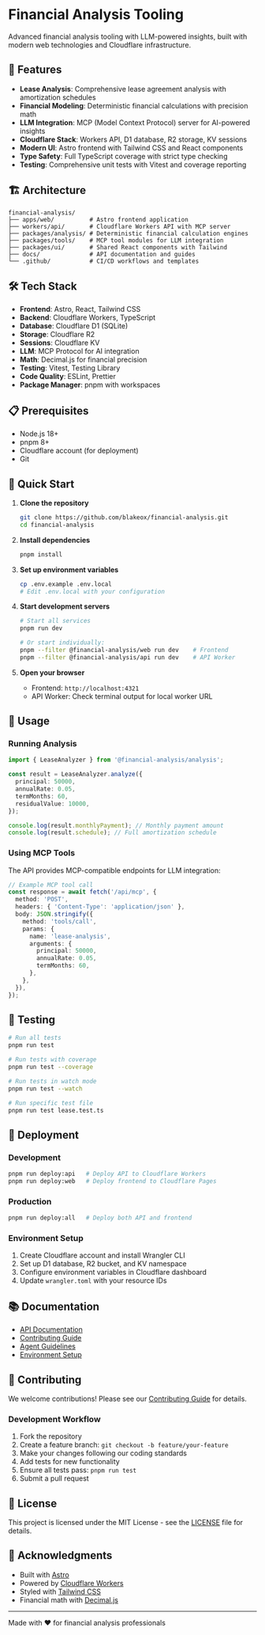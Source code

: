 # Financial Analysis Tooling

Advanced financial analysis tooling with LLM-powered insights, built with modern web technologies and Cloudflare infrastructure.

## 🚀 Features

- **Lease Analysis**: Comprehensive lease agreement analysis with amortization schedules
- **Financial Modeling**: Deterministic financial calculations with precision math
- **LLM Integration**: MCP (Model Context Protocol) server for AI-powered insights
- **Cloudflare Stack**: Workers API, D1 database, R2 storage, KV sessions
- **Modern UI**: Astro frontend with Tailwind CSS and React components
- **Type Safety**: Full TypeScript coverage with strict type checking
- **Testing**: Comprehensive unit tests with Vitest and coverage reporting

## 🏗️ Architecture

```
financial-analysis/
├── apps/web/          # Astro frontend application
├── workers/api/       # Cloudflare Workers API with MCP server
├── packages/analysis/ # Deterministic financial calculation engines
├── packages/tools/    # MCP tool modules for LLM integration
├── packages/ui/       # Shared React components with Tailwind
├── docs/              # API documentation and guides
└── .github/           # CI/CD workflows and templates
```

## 🛠️ Tech Stack

- **Frontend**: Astro, React, Tailwind CSS
- **Backend**: Cloudflare Workers, TypeScript
- **Database**: Cloudflare D1 (SQLite)
- **Storage**: Cloudflare R2
- **Sessions**: Cloudflare KV
- **LLM**: MCP Protocol for AI integration
- **Math**: Decimal.js for financial precision
- **Testing**: Vitest, Testing Library
- **Code Quality**: ESLint, Prettier
- **Package Manager**: pnpm with workspaces

## 📋 Prerequisites

- Node.js 18+
- pnpm 8+
- Cloudflare account (for deployment)
- Git

## 🚀 Quick Start

1. **Clone the repository**

   ```bash
   git clone https://github.com/blakeox/financial-analysis.git
   cd financial-analysis
   ```

2. **Install dependencies**

   ```bash
   pnpm install
   ```

3. **Set up environment variables**

   ```bash
   cp .env.example .env.local
   # Edit .env.local with your configuration
   ```

4. **Start development servers**

   ```bash
   # Start all services
   pnpm run dev

   # Or start individually:
   pnpm --filter @financial-analysis/web run dev    # Frontend
   pnpm --filter @financial-analysis/api run dev    # API Worker
   ```

5. **Open your browser**
   - Frontend: `http://localhost:4321`
   - API Worker: Check terminal output for local worker URL

## 📖 Usage

### Running Analysis

```typescript
import { LeaseAnalyzer } from '@financial-analysis/analysis';

const result = LeaseAnalyzer.analyze({
  principal: 50000,
  annualRate: 0.05,
  termMonths: 60,
  residualValue: 10000,
});

console.log(result.monthlyPayment); // Monthly payment amount
console.log(result.schedule); // Full amortization schedule
```

### Using MCP Tools

The API provides MCP-compatible endpoints for LLM integration:

```typescript
// Example MCP tool call
const response = await fetch('/api/mcp', {
  method: 'POST',
  headers: { 'Content-Type': 'application/json' },
  body: JSON.stringify({
    method: 'tools/call',
    params: {
      name: 'lease-analysis',
      arguments: {
        principal: 50000,
        annualRate: 0.05,
        termMonths: 60,
      },
    },
  }),
});
```

## 🧪 Testing

```bash
# Run all tests
pnpm run test

# Run tests with coverage
pnpm run test --coverage

# Run tests in watch mode
pnpm run test --watch

# Run specific test file
pnpm run test lease.test.ts
```

## 🚢 Deployment

### Development

```bash
pnpm run deploy:api   # Deploy API to Cloudflare Workers
pnpm run deploy:web   # Deploy frontend to Cloudflare Pages
```

### Production

```bash
pnpm run deploy:all   # Deploy both API and frontend
```

### Environment Setup

1. Create Cloudflare account and install Wrangler CLI
2. Set up D1 database, R2 bucket, and KV namespace
3. Configure environment variables in Cloudflare dashboard
4. Update `wrangler.toml` with your resource IDs

## 📚 Documentation

- [API Documentation](./docs/api.md)
- [Contributing Guide](./CONTRIBUTING.md)
- [Agent Guidelines](./AGENT.md)
- [Environment Setup](./.env.example)

## 🤝 Contributing

We welcome contributions! Please see our [Contributing Guide](./CONTRIBUTING.md) for details.

### Development Workflow

1. Fork the repository
2. Create a feature branch: `git checkout -b feature/your-feature`
3. Make your changes following our coding standards
4. Add tests for new functionality
5. Ensure all tests pass: `pnpm run test`
6. Submit a pull request

## 📄 License

This project is licensed under the MIT License - see the [LICENSE](LICENSE) file for details.

## 🙏 Acknowledgments

- Built with [Astro](https://astro.build/)
- Powered by [Cloudflare Workers](https://workers.cloudflare.com/)
- Styled with [Tailwind CSS](https://tailwindcss.com/)
- Financial math with [Decimal.js](https://github.com/MikeMcl/decimal.js/)

---

Made with ❤️ for financial analysis professionals

